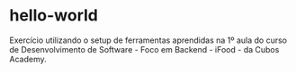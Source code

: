 # hello-world
Exercício utilizando o setup de ferramentas aprendidas na 1º aula do curso de Desenvolvimento de Software - Foco em Backend - iFood - da Cubos Academy.
